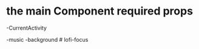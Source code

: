 # the main Component required props

-CurrentActivity

-music
-background
#   l o f i - f o c u s  
 